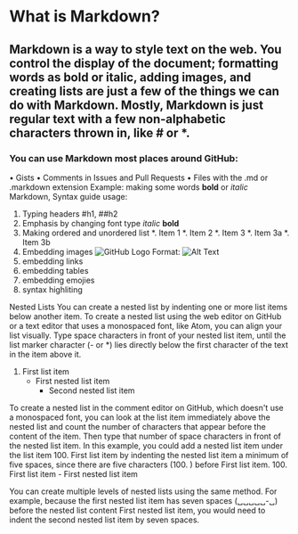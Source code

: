 # What is Markdown?
## Markdown is a way to style text on the web. You control the display of the document; formatting words as bold or italic, adding images, and creating lists are just a few of the things we can do with Markdown. Mostly, Markdown is just regular text with a few non-alphabetic characters thrown in, like # or *.
### You can use Markdown most places around GitHub:
•	Gists
•	Comments in Issues and Pull Requests
•	Files with the .md or .markdown extension
Example: making some words **bold** or *italic* 
Markdown, Syntax guide usage: 
1.	Typing headers #h1, ##h2
2.	 Emphasis by changing font type  *italic*   **bold**
3.	Making ordered and unordered list
*. Item 1
*. Item 2
*. Item 3
*. Item 3a
*. Item 3b
4. Embedding images  ![GitHub Logo](/images/logo.png)
Format: ![Alt Text](url)
5.  embedding links 
6. embedding tables 
7. embedding emojies 
8.  syntax highliting


Nested Lists
You can create a nested list by indenting one or more list items below another item.
To create a nested list using the web editor on GitHub or a text editor that uses a monospaced font, like Atom, you can align your list visually. Type space characters in front of your nested list item, until the list marker character (- or *) lies directly below the first character of the text in the item above it.
1. First list item
   - First nested list item
     - Second nested list item
 
 
To create a nested list in the comment editor on GitHub, which doesn't use a monospaced font, you can look at the list item immediately above the nested list and count the number of characters that appear before the content of the item. Then type that number of space characters in front of the nested list item.
In this example, you could add a nested list item under the list item 100. First list item by indenting the nested list item a minimum of five spaces, since there are five characters (100. ) before First list item.
100. First list item
     - First nested list item
 
You can create multiple levels of nested lists using the same method. For example, because the first nested list item has seven spaces (␣␣␣␣␣-␣) before the nested list content First nested list item, you would need to indent the second nested list item by seven spaces.
